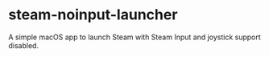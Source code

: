 # steam-noinput-launcher
A simple macOS app to launch Steam with Steam Input and joystick support disabled.
